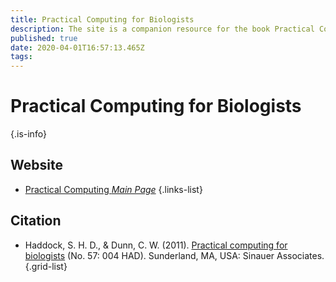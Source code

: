 ```yaml
---
title: Practical Computing for Biologists
description: The site is a companion resource for the book Practical Computing for Biologists by Steven Haddock and Casey Dunn. Practical Computing for Biologists shows you how to use many freely available computing tools to work more powerfully and effectively.
published: true
date: 2020-04-01T16:57:13.465Z
tags: 
---
```


# Practical Computing for Biologists

{.is-info}

## Website

- [Practical Computing *Main Page*](http://practicalcomputing.org/)
{.links-list}

## Citation

- Haddock, S. H. D., & Dunn, C. W. (2011). [Practical computing for biologists](https://www.sinauer.com/media/wysiwyg/tocs/PracticalComputing.pdf) (No. 57: 004 HAD). Sunderland, MA, USA: Sinauer Associates.
{.grid-list}